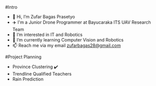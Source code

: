 #Intro
- 👋 Hi, I’m Zufar Bagas Prasetyo
- :airplane:  I'm a Junior Drone Programmer at Bayucaraka ITS UAV Research Team
- 👀 I’m interested in IT and Robotics
- 🌱 I’m currently learning Computer Vision and Robotics
- 📫 Reach me via my email zufarbagas28@gmail.com

#Project Planning
- Province Clustering :heavy_check_mark:
- Trendline Qualified Teachers
- Rain Prediction
<!---
Zufaruu/Zufaruu is a ✨ special ✨ repository because its `README.md` (this file) appears on your GitHub profile.
You can click the Preview link to take a look at your changes.
--->
